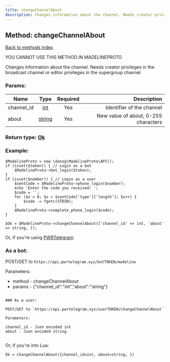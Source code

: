 ```yaml
---
title: changeChannelAbout
description: Changes information about the channel. Needs creator privileges in the broadcast channel or editor privileges in the supergroup channel
---
```

## Method: changeChannelAbout  
[Back to methods index](index.md)


YOU CANNOT USE THIS METHOD IN MADELINEPROTO


Changes information about the channel. Needs creator privileges in the broadcast channel or editor privileges in the supergroup channel

### Params:

| Name     |    Type       | Required | Description |
|----------|:-------------:|:--------:|------------:|
|channel\_id|[int](../types/int.md) | Yes|Identifier of the channel|
|about|[string](../types/string.md) | Yes|New value of about, 0-255 characters|


### Return type: [Ok](../types/Ok.md)

### Example:


```
$MadelineProto = new \danog\MadelineProto\API();
if (isset($token)) { // Login as a bot
    $MadelineProto->bot_login($token);
}
if (isset($number)) { // Login as a user
    $sentCode = $MadelineProto->phone_login($number);
    echo 'Enter the code you received: ';
    $code = '';
    for ($x = 0; $x < $sentCode['type']['length']; $x++) {
        $code .= fgetc(STDIN);
    }
    $MadelineProto->complete_phone_login($code);
}

$Ok = $MadelineProto->changeChannelAbout(['channel_id' => int, 'about' => string, ]);
```

Or, if you're using [PWRTelegram](https://pwrtelegram.xyz):

### As a bot:

POST/GET to `https://api.pwrtelegram.xyz/botTOKEN/madeline`

Parameters:

* method - changeChannelAbout
* params - {"channel_id":"int","about":"string"}

```

### As a user:

POST/GET to `https://api.pwrtelegram.xyz/userTOKEN/changeChannelAbout`

Parameters:

channel_id - Json encoded int
about - Json encoded string


```

Or, if you're into Lua:

```
Ok = changeChannelAbout({channel_id=int, about=string, })
```

